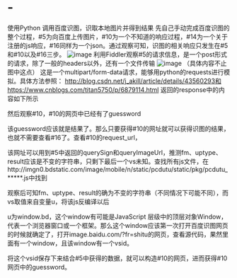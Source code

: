 # -
使用Python 调用百度识图，识取本地图片并得到结果
先自己手动完成百度识图的整个过程，#5为向百度上传图片，#10为一个不知道的响应过程，#14为一个关于注册的js响应，#16同样为一个json。通过观察可知，识图的相关响应只发生在#5和#10以及#16三步。
![image](http://img.blog.csdn.net/20180105162050480?watermark/2/text/aHR0cDovL2Jsb2cuY3Nkbi5uZXQvbTBfMzc1OTY2ODY=/font/5a6L5L2T/fontsize/400/fill/I0JBQkFCMA==/dissolve/70/gravity/SouthEast)
利用Fiddler观察#5的请求信息，是一个post形式的请求，除了一般的headers以外，还有一个文件传输
![image](http://img.blog.csdn.net/20180105162659350?watermark/2/text/aHR0cDovL2Jsb2cuY3Nkbi5uZXQvbTBfMzc1OTY2ODY=/font/5a6L5L2T/fontsize/400/fill/I0JBQkFCMA==/dissolve/70/gravity/SouthEast)
（具体内容不止图中这点）
这是一个multipart/form-data请求，能够用python的requests进行模拟。具体方法参照：
http://blog.csdn.net/j_akill/article/details/43560293和https://www.cnblogs.com/titan5750/p/6879114.html
返回的response中的内容如下所示

然后观察#10，#10的网页中已经有了guessword

该guessword应该就是结果了。那么只要获得#10的网址就可以获得识图的结果，也就不需要查看#16了。查看#10的request_url，

该网址可以用到#5中返回的querySign和queryImageUrl，推测fm、uptype、result应该是不变的字符串，只剩下最后一个vs未知。查找所有js文件，在http://imgn0.bdstatic.com/image/mobile/n/static/pcdutu/static/pkg/pcdutu_*****.js中找到

观察后可知fm、uptype、result的确为不变的字符串（不同情况下可能不同），而vs取值来自变量u，将该js反编译以后

u为window.bd，这个window有可能是JavaScript 层级中的顶层对象Window，代表一个浏览器窗口或一个框架。那么这个window应该第一次打开百度识图网页的时候就确定了，打开image.baidu.com/?fr=shitu的网页，查看源代码，果然里面有一个window，且该window有一个vsid。

将这个vsid保存下来结合#5中获得的数据，就可以构造#10的网页，进而获得#10网页中的guessword。

